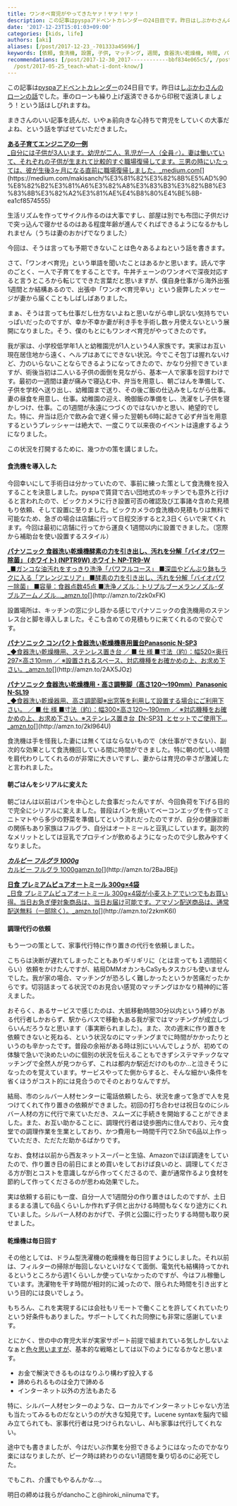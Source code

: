 ```yaml
---
title: ワンオペ育児がやってきたヤァ！ヤァ！ヤァ！
description: この記事はpyspaアドベントカレンダーの24日目です。昨日はしぶかわさんのローンの話でした。車のローンも繰り上げ返済できるから印税で返済しましょう！という話はしびれますね。
date: '2017-12-23T15:01:03+09:00'
categories: [kids, life]
authors: [aki]
aliases: [/post/2017-12-23_-701333a45696/]
keywords: [依頼, 食洗機, 設置, 子供, マッチング, 週間, 食器洗い乾燥機, 時間, パナソニック, 状況]
recommendations: [/post/2017-12-30_2017------------bbf834e065c5/, /post/2021-12-18-8-months-after-relocating-vancouver/,
  /post/2017-05-25_teach-what-i-dont-know/]
---
```


この記事は[pyspaアドベントカレンダー](https://adventar.org/calendars/2258)の24日目です。昨日は[しぶかわさんのローンの話](http://blog.shibu.jp/article/181920655.html)でした。車のローンも繰り上げ返済できるから印税で返済しましょう！という話はしびれますね。

まきさんのいい記事を読んだ、いやぁ前向きな心持ちで育児をしていくの大事だよね、という話を学ばせていただきました。

[**ある子育てエンジニアの一例**  
_自分には子供が3人います。幼児が二人、乳児が一人（全員♂）。妻は働いていて、それぞれの子供が生まれて比較的すぐ職場復帰してます。三男の時にいたっては、彼が生後3ヶ月になる直前に職場復帰しました。_medium.com](https://medium.com/makisanch/%E3%81%82%E3%82%8B%E5%AD%90%E8%82%B2%E3%81%A6%E3%82%A8%E3%83%B3%E3%82%B8%E3%83%8B%E3%82%A2%E3%81%AE%E4%B8%80%E4%BE%8B-ea1cf8574555 "https://medium.com/makisanch/%E3%81%82%E3%82%8B%E5%AD%90%E8%82%B2%E3%81%A6%E3%82%A8%E3%83%B3%E3%82%B8%E3%83%8B%E3%82%A2%E3%81%AE%E4%B8%80%E4%BE%8B-ea1cf8574555")[](https://medium.com/makisanch/%E3%81%82%E3%82%8B%E5%AD%90%E8%82%B2%E3%81%A6%E3%82%A8%E3%83%B3%E3%82%B8%E3%83%8B%E3%82%A2%E3%81%AE%E4%B8%80%E4%BE%8B-ea1cf8574555)

生活リズムを作ってサイクル作るのは大事ですし、部屋は別でも布団に子供だけで突っ込んで寝かせるのはある程度年齢が進んでくればできるようになるかもしれません（うちは妻のおかげでなりました）

今回は、そうは言っても予期できないことは色々あるよねという話を書きます。

さて、「ワンオペ育児」という単語を聞いたことはあるかと思います。読んで字のごとく、一人で子育てをすることです。牛丼チェーンのワンオペで深夜対応すると言うところから転じてできた言葉だと思いますが、僕自身仕事がら海外出張1週間とか結構あるので、出張中「ワンオペ育児辛い」という疲弊したメッセージが妻から届くこともしばしばありました。

まぁ、そうは言っても仕事だし仕方ないよねと思いながら申し訳ない気持ちでいっぱいだったのですが、幸か不幸か妻が利き手を手術し数ヶ月使えないという展開になりました。そう、僕のもとにもワンオペ育児がやってきたのです。

我が家は、小学校低学年1人と幼稚園児が1人という4人家族です。実家はお互い現在居住地から遠く、ヘルプはあてにできない状況。今でこそ包丁は握れないけど、力のいらないことならできるようになってきたので、かなり分担できていますが、術後当初は二人いる子供の面倒を見ながら、基本一人で家事を回すわけです。最初の一週間は妻が痛みで寝込む中、弁当を用意し、朝ごはんを準備して、子供を学校へ送り出し、幼稚園まで送り、その後ご飯の仕込みをしながら仕事。妻の昼食を用意し、仕事。幼稚園の迎え、晩御飯の準備をし、洗濯をし子供を寝かしつけ、仕事。この1週間が永遠につづくのではないかと思い、絶望的でした。特に、弁当は厄介で飲み会で遅く帰った翌朝も6時に起きて必ず弁当を用意するというプレッシャーは絶大で、一度こりて以来夜のイベントは遠慮するようになりました。

この状況を打開するために、幾つかの策を講じました。

#### 食洗機を導入した

今回幸いにして手術日は分かっていたので、事前に練った策として食洗機を投入することを決意しました。pyspaで賃貸で古い団地式のキッチンでも意外と行けると言われたので、ビックカメラに行き設置可否の確認及び工事諸々含めた見積もり依頼、そして設置に至りました。ビックカメラの食洗機の見積もりは無料で可能なため、急ぎの場合は店舗に行って日程交渉すると2,3日くらいで来てくれます。今回は最初に店舗に行ってから運良く1週間以内に設置できました。（窓際から補助台を使い設置するスタイル）

[**パナソニック 食器洗い乾燥機酵素の力を引き出し、汚れを分解「バイオパワー除菌」 (ホワイト) (NPTR9W) ホワイト NP-TR9-W**  
_■ガンコな油汚れをすっきり洗浄「パワフルコース」 ■深皿やどんぶり鉢もラクに入る「アレンジエリア」 ■酵素の力を引き出し、汚れを分解「バイオパワー除菌」 ■容量：食器点数45点 ■洗浄ノズル：トリプルブーメランノズル･ダブルアームノズル…_amzn.to](http://amzn.to/2zk0xFK "http://amzn.to/2zk0xFK")[](http://amzn.to/2zk0xFK)

設置場所は、キッチンの窓に少し掛かる感じでパナソニックの食洗機用のステンレス台と脚を導入しました。そこも含めての見積もりに来てくれるので安心です。

[**パナソニック コンパクト食器洗い乾燥機専用置台Panasonic N-SP3**  
_◆食器洗い乾燥機用、ステンレス置き台 ／ ■ 仕 様 ■寸法（約）：幅520×奥行297×高さ10mm ／ ※設置されるスペース、対応機種をお確かめの上、お求め下さい。_amzn.to](http://amzn.to/2AX5JOz "http://amzn.to/2AX5JOz")[](http://amzn.to/2AX5JOz)

[**パナソニック 食器洗い乾燥機用・高さ調整脚（高さ120～190mm）Panasonic N-SL19**  
_◆食器洗い乾燥器用、高さ調節脚※出窓等を利用して設置する場合にご利用下さい。 ／ ■ 仕 様 ■寸法（約）：幅300×高さ120～190mm ／ ※対応機種をお確かめの上、お求め下さい。※ステンレス置き台【N-SP3】とセットでご使用下…_amzn.to](http://amzn.to/2kI964U "http://amzn.to/2kI964U")[](http://amzn.to/2kI964U)

食洗機は手を怪我した妻には無くてはならないもので（水仕事ができない）、副次的な効果として食洗機回している間に時間ができました。特に朝の忙しい時間を肩代わりしてくれるのが非常に大きいですし、妻からは育児の辛さが激減したと言われました。

#### 朝ごはんをシリアルに変えた

朝ごはんは以前はパンを中心とした食事だったんですが、今回負荷を下げる目的で完全にシリアルに変えました。普段はパンを焼いてベーコンエッグを作ってミニトマトやら多少の野菜を準備してという流れだったのですが、自分の健康診断の関係もあり家族はフルグラ、自分はオートミールと豆乳にしています。副次的なメリットとしては豆乳でプロテインが飲めるようになったので少し飲みやすくなりました。

[**_カルビー フルグラ 1000g_**  
カルビー フルグラ 1000gamzn.to](http://amzn.to/2BaJBEj "http://amzn.to/2BaJBEj")[](http://amzn.to/2BaJBEj)

[**日食 プレミアムピュアオートミール 300g×4袋**  
_日食 プレミアムピュアオートミール 300g×4袋が小麦ストアでいつでもお買い得。当日お急ぎ便対象商品は、当日お届け可能です。アマゾン配送商品は、通常配送無料（一部除く）。_amzn.to](http://amzn.to/2zkmK6I "http://amzn.to/2zkmK6I")[](http://amzn.to/2zkmK6I)

#### 調理代行の依頼

もう一つの策として、家事代行特に作り置きの代行を依頼しました。

こちらは決断が遅れてしまったこともありギリギリに（とは言っても１週間前くらい）依頼をかけたんですが、結局DMMオカンもCaSyもタスカジも使いませんでした。我が家の場合、マッチングが恐ろしく難しかったというか苦痛だったからです。切羽詰まってる状況でのお見合い感覚のマッチングはかなり精神的に答えました。

おそらく、あるサービスで感じたのは、大抵移動時間30分以内という縛りがある代行者しかおらず、駅からバスで移動もある我が家ではマッチングが成立しづらいんだろうなと思います（事実断られました）。また、次の週末に作り置きを依頼できないと死ねる、という状況なのにマッチングまでに時間がかかったりというのも辛かったです。普段の余裕がある時は別にいいんでしょうが、初めての体験で急いで決めたいのに個別の状況を伝えることもできずシステマチックなマッチングで全然人が見つからず、これは都内か駅近だけのものか…と泣きそうになったのを覚えています。サービスやってた側からすると、そんな細かい条件を省くほうがコスト的には見合うのでそのとおりなんですが。

結局、市のシルバー人材センターに電話依頼したら、状況を慮って急ぎで人を見つけてくれて作り置きの依頼ができました。初回の打ち合わせは祝日なのにシルバー人材の方に代行で来ていただき、スムーズに手続きを開始することができました。また、お互い助かることに、調理代行者は徒歩圏内に住んでおり、元々食堂での調理作業を生業としており、かつ費用も一時間千円で2.5hで6品以上作っていただき、ただただ助かるばかりです。

なお、食材は以前から西友ネットスーパーと生協、Amazonでほぼ調達をしていたので、作り置き日の前日にまとめ買いをしておけば良いのと、調理してくださる方が割とコストを意識しながら作ってくださるので、妻が通常作るより食材を節約して作ってくださるのが思わぬ効果でした。

実は依頼する前にも一度、自分一人で1週間分の作り置きはしたのですが、土日まるまる潰して6品くらいしか作れず子供と出かける時間もなくなり途方にくれていました。シルバー人材のおかげで、子供と公園に行ったりする時間も取り戻せました。

#### 乾燥機は毎日回す

その他としては、ドラム型洗濯機の乾燥機を毎日回すようにしました。それ以前は、フィルターの掃除が毎回しないといけなくて面倒、電気代も結構持ってかれるというところから週1くらいしか使っていなかったのですが、今はフル稼働しています。洗濯物を干す時間が相対的に減ったので、限られた時間を引き出すという目的には良いでしょう。

もちろん、これを実現するには会社もリモートで働くことを許してくれていたりという好条件もありました。サポートしてくれた同僚にも非常に感謝しています。

とにかく、世の中の育児大半が実家サポート前提で組まれている気しかしないよなぁと[色々思いますが](https://twitter.com/drillbits/status/930244275672977408)、基本的な戦略としては以下のようになるかなと思います。

*   お金で解決できるものはなりふり構わず投入する
*   諦められるものは全力で諦める
*   インターネット以外の方法もあたる

特に、シルバー人材センターのような、ローカルでインターネットじゃない方法も当たってみるものだなというのが大きな知見です。Lucene syntaxを脳内で組み立てられても、家事代行者は見つけられないし、AIも家事は代行してくれない。

途中でも書きましたが、今はだいぶ作業を分担できるようにはなったのでかなり楽にはなりましたが、ピーク時は終わりのない1週間を乗り切るのに必死でした。

でもこれ、介護でもやるんかな…。

明日の締めは我らがdanchoこと@hiroki\_niinumaです。
